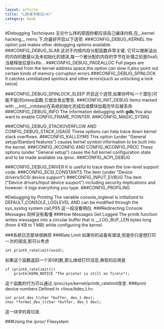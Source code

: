 ```yaml
---
layout: article
title: "LDD读书笔记(4)"
category: book
---
```

#Debugging Techniques
无论什么样的原因你都应该自己编译内核,在__kernel hacking__ menu 下,你最好开启以下选项.
###CONFIG_DEBUG_KERNEL
the option just makes other debugging options available.
###CONFIG_DEBUG_SLAB
这对于内核内存分配函数非常关键,	它可以推断溢出的内存的数量以及未初始化的错误,每一个被分配的内存的字节在处理之前是0xa5,当被释放后是0x6b...
###CONFIG_DEBUG_PAGEALLOC
Full pages are removed from the kernel address space,the option can slow it,also point out certain kinds of memory corruption errors
###CONFIG_DEBUG_SPINLOCK
It catches uninitialized spinlock and other errors(such as unlocking a lock twice)

###CONFIG_DEBUG_SPINLOCK_SLEEP
开启这个选项,如果你呼叫一个潜在(可能不是)的sleep函数,它就会发出警告.
###CONFIG_INIT_DEBUG
Items marked with __init(__initdata)在系统初始化完成后或模块加载完毕后被丢弃.
###CONFIG_DEBUG_INFO
The information debugging with __gdb__,You also want to enable CONFIG_FRAME_POINTER.
###CONFIG_MAGIC_SYSRQ

###CONFIG_DEBUG_STACKOVERFLOW AND CONFIG_DEBUG_STACK_USAGE
These options can help trace down kernel stack overflows.
###CONFIG_KALLSYMS
This option (under "General setup/Stardsrd features") causes kernel symbol information to be built into the kernel.
###CONFIG_IKCONFIG AND CONFIG_IKCONFIG_PROC
These options (under "General setup") cause the full kernel configuration state and to be made available via /proc.
###CONFIG_ACPI_DEBUG

###CONFIG_DEBUG_DRIVER
It is useful to trace down the low-level support code.
###CONFIG_SCSI_CONSTANTS
The item (under "Device drivers/SCSI device support")
###CONFIG_INPUT_EVBUG
The item ("Device drivers/Input device suuport") including security implications and however: it logs everything you type.
###CONFIG_PROFILING


#Debugging by Printing
The variable console_loglevel is initialized to DEFAULT_CONSOLE_LOGLEVEL AND can be modified through the sys_syslog system call,P95 这一段没看明白.
###Redirecting Console Messages
同样没有看懂
###How Messages Get Logged
The printk function writes messages into a circular buffer that is __LOG_BUF_LEN bytes long (from 4 KB to 1 MB) while configuring the kernel.

###系统日志那块很麻烦
###Rate Limit
如果你的设备有错误,但是你只是想打印一次的错误,那可以考虑

	int printk_ratelimit(void);

如果这个函数返回一个非0的数,那么继续打印消息,典型的应用是

	if (printk_ratelimit())
		printk(KERN_NOTICE "The printer is still on fire\n");

这个函数的行为可以通过 /proc/sys/kernel/printk_ratelimit改变.
###print device numbers
Defined in <linux/kdev_t.h>
	
	int print_dev_t(char *buffer, dev_t dev);
	char *format_dev_t(char *buffer, dev_t dev);

这一块学的真垃圾.

###Using the /proc/ Filesystem



